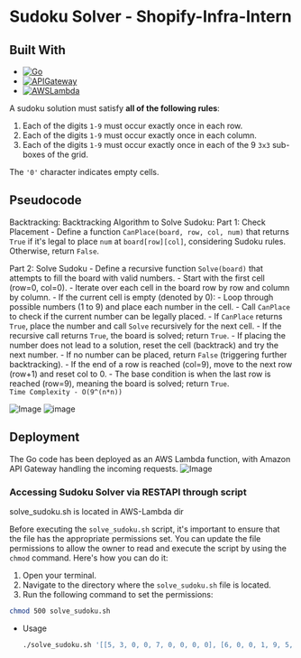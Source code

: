 # Sudoku Solver - Shopify-Infra-Intern

## Built With

* [![Go][Go-logo]][Go-url]
* [![APIGateway][AWS-API-Gateway-logo]][AWS-API-Gateway-url]
* [![AWSLambda][AWS-Lambda-logo]][AWS-Lambda-URL]

A sudoku solution must satisfy **all of the following rules**:

1.  Each of the digits `1-9` must occur exactly once in each row.
2.  Each of the digits `1-9` must occur exactly once in each column.
3.  Each of the digits `1-9` must occur exactly once in each of the 9 `3x3` sub-boxes of the grid.

The `'0'` character indicates empty cells.

## Pseudocode

Backtracking:
Backtracking Algorithm to Solve Sudoku:
  Part 1: Check Placement
    - Define a function `CanPlace(board, row, col, num)` that returns `True` if it's legal to place `num` at `board[row][col]`, considering Sudoku rules. Otherwise, return `False`.

  Part 2: Solve Sudoku
    - Define a recursive function `Solve(board)` that attempts to fill the board with valid numbers.
    - Start with the first cell (row=0, col=0).
    - Iterate over each cell in the board row by row and column by column.
      - If the current cell is empty (denoted by 0):
        - Loop through possible numbers (1 to 9) and place each number in the cell.
        - Call `CanPlace` to check if the current number can be legally placed.
        - If `CanPlace` returns `True`, place the number and call `Solve` recursively for the next cell.
        - If the recursive call returns `True`, the board is solved; return `True`.
        - If placing the number does not lead to a solution, reset the cell (backtrack) and try the next number.
      - If no number can be placed, return `False` (triggering further backtracking).
    - If the end of a row is reached (col=9), move to the next row (row+1) and reset col to 0.
    - The base condition is when the last row is reached (row=9), meaning the board is solved; return `True`.
    <br>
`Time Complexity - O(9^(n*n))`
     
![Image](https://i.imgur.com/jXDkaEX.jpg)
![image](https://i.imgur.com/cqbF8rV.jpg)


## Deployment
The Go code has been deployed as an AWS Lambda function, with Amazon API Gateway handling the incoming requests.
  ![Image](https://i.imgur.com/iT2rHE8.png)

### Accessing Sudoku Solver via RESTAPI through script

solve_sudoku.sh is located in AWS-Lambda dir

Before executing the `solve_sudoku.sh` script, it's important to ensure that the file has the appropriate permissions set. You can update the file permissions to allow the owner to read and execute the script by using the `chmod` command. Here's how you can do it:

1. Open your terminal.
2. Navigate to the directory where the `solve_sudoku.sh` file is located.
3. Run the following command to set the permissions:

```bash
chmod 500 solve_sudoku.sh
  ```
* Usage
  ```sh
  ./solve_sudoku.sh '[[5, 3, 0, 0, 7, 0, 0, 0, 0], [6, 0, 0, 1, 9, 5, 0, 0, 0], ...]
  ```
  
[AWS-logo]: https://img.shields.io/badge/AWS-232F3E?style=for-the-badge&logo=amazon-aws&logoColor=white
[AWS-url]: https://aws.amazon.com/

[Go-logo]: https://img.shields.io/badge/Go-00ADD8?style=for-the-badge&logo=go&logoColor=white
[Go-url]: https://www.terraform.io/](https://go.dev/)https://go.dev/

[AWS-API-Gateway-logo]: https://img.shields.io/badge/AWS_API_Gateway-232F3E?style=for-the-badge&logo=amazon-aws&logoColor=white
[AWS-API-Gateway-url]: https://aws.amazon.com/api-gateway/

[AWS-Lambda-logo]: https://img.shields.io/badge/AWS_Lambda-232F3E?style=for-the-badge&logo=amazon-aws&logoColor=white
[AWS-Lambda-url]: https://aws.amazon.com/lambda/
